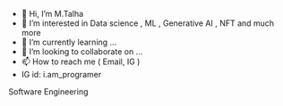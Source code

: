 - 👋 Hi, I’m M.Talha
- 👀 I’m interested in Data science , ML , Generative AI , NFT and much more
- 🌱 I’m currently learning ...
- 💞️ I’m looking to collaborate on ...
- 📫 How to reach me ( Email, IG )
- 
  IG id: i.am_programer
<!---
tp92-chaudhary/tp92-chaudhary is a ✨ special ✨ repository because its `README.md` (this file) appears on your GitHub profile.
You can click the Preview link to take a look at your changes.
--->
Software Engineering
